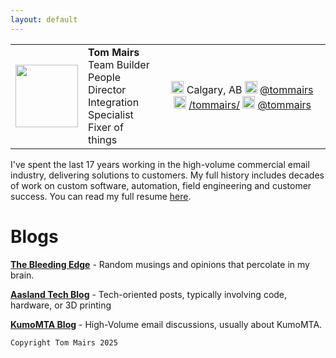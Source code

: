 ```yaml
---
layout: default
---
```



<table><tr>
 <td> <img src="https://tommairs.github.io/images/tommairs.jpeg" width="100" height="100"> </td>
 <td> <b>Tom Mairs</b> <br>Team Builder <br>People Director <br>Integration Specialist <br>Fixer of things  </td>
 <td width=250 align=center> 
 <img src="https://tommairs.github.io/images/mapspot.png" width="20" height="20">  Calgary, AB
 <img src="https://tommairs.github.io/images/linkedin.png" width="20" height="20">  <a href="https://www.linkedin.com/in/tommairs/">@tommairs</a>
 <img src="https://tommairs.github.io/images/github.jpg" width="20" height="20">  <a href = "https://github.com/tommairs">/tommairs/</a>
 <img src="https://tommairs.github.io/images/instagram.png" width="20" height="20">  <a href = "https://www.instagram.com/tom.mairs/">@tommairs</a>
 </td>
</tr>
</table>

I've  spent the last 17 years working in the high-volume commercial email industry, delivering solutions to customers. My full history includes decades of work on custom software, automation, field engineering and customer success. You can read my full resume [here](https://drive.google.com/file/d/1QGaYGUQJYsC8okMg0LAftp_IM_B3IWQg/view?usp=share_link).

 
# Blogs

[**The Bleeding Edge**](https://thebleedingedge.ca/) - Random musings and opinions that percolate in my brain.

[**Aasland Tech Blog**](./aaslandblog) - Tech-oriented posts, typically involving code, hardware, or 3D printing

[**KumoMTA Blog**](https://kumomta.com/blog) - High-Volume email discussions, usually about KumoMTA.


```
Copyright Tom Mairs 2025
```
